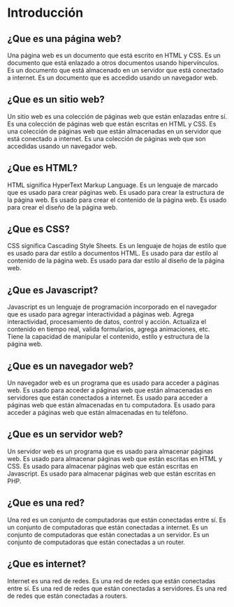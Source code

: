# Introducción

## ¿Que es una página web?

Una página web es un documento que está escrito en HTML y CSS. Es un documento que está enlazado a otros documentos usando hipervínculos. Es un documento que está almacenado en un servidor que está conectado a internet. Es un documento que es accedido usando un navegador web.

## ¿Que es un sitio web?

Un sitio web es una colección de páginas web que están enlazadas entre sí. Es una colección de páginas web que están escritas en HTML y CSS. Es una colección de páginas web que están almacenadas en un servidor que está conectado a internet. Es una colección de páginas web que son accedidas usando un navegador web.

## ¿Que es HTML?

HTML significa HyperText Markup Language. Es un lenguaje de marcado que es usado para crear páginas web. Es usado para crear la estructura de la página web. Es usado para crear el contenido de la página web. Es usado para crear el diseño de la página web.

## ¿Que es CSS?

CSS significa Cascading Style Sheets. Es un lenguaje de hojas de estilo que es usado para dar estilo a documentos HTML. Es usado para dar estilo al contenido de la página web. Es usado para dar estilo al diseño de la página web.

## ¿Que es Javascript?

Javascript es un lenguaje de programación incorporado en el navegador que es usado para agregar interactividad a páginas web. Agrega interactividad, procesamiento de datos, control y acción. Actualiza el contenido en tiempo real, valida formularios, agrega animaciones, etc. Tiene la capacidad de manipular el contenido, estilo y estructura de la página web.

## ¿Que es un navegador web?

Un navegador web es un programa que es usado para acceder a páginas web. Es usado para acceder a páginas web que están almacenadas en servidores que están conectados a internet. Es usado para acceder a páginas web que están almacenadas en tu computadora. Es usado para acceder a páginas web que están almacenadas en tu teléfono.

## ¿Que es un servidor web?

Un servidor web es un programa que es usado para almacenar páginas web. Es usado para almacenar páginas web que están escritas en HTML y CSS. Es usado para almacenar páginas web que están escritas en Javascript. Es usado para almacenar páginas web que están escritas en PHP.

## ¿Que es una red?

Una red es un conjunto de computadoras que están conectadas entre sí. Es un conjunto de computadoras que están conectadas a internet. Es un conjunto de computadoras que están conectadas a un servidor. Es un conjunto de computadoras que están conectadas a un router.

## ¿Que es internet?

Internet es una red de redes. Es una red de redes que están conectadas entre sí. Es una red de redes que están conectadas a servidores. Es una red de redes que están conectadas a routers.
